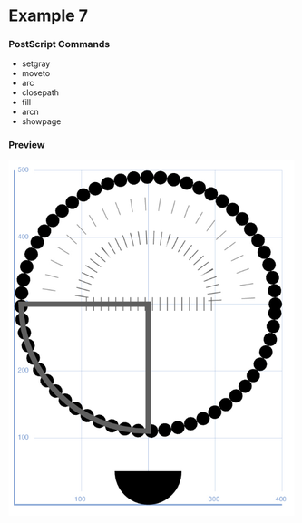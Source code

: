 # Example 7

### PostScript Commands

  - setgray
  - moveto
  - arc
  - closepath
  - fill
  - arcn
  - showpage

### Preview
![Example 7](https://github.com/IvanSostarko/postscript-examples/blob/master/Example7/Example7.jpg)